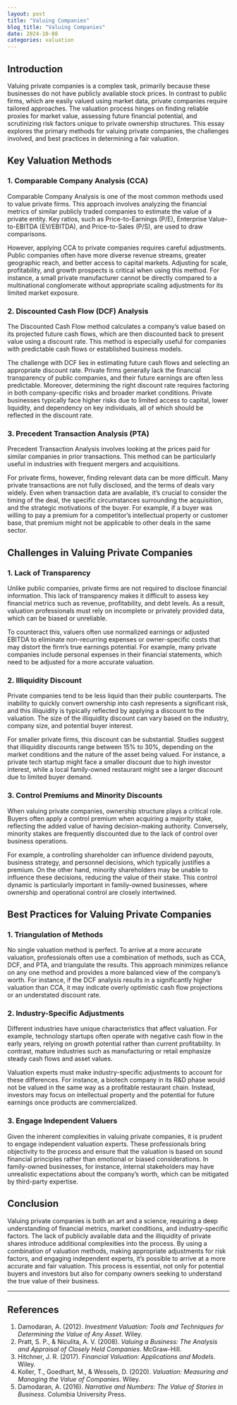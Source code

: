 ```yaml
---
layout: post
title: "Valuing Companies"
blog_title: "Valuing Companies"
date: 2024-10-08
categories: valuation
---
```


## Introduction

Valuing private companies is a complex task, primarily because these businesses do not have publicly available stock prices. In contrast to public firms, which are easily valued using market data, private companies require tailored approaches. The valuation process hinges on finding reliable proxies for market value, assessing future financial potential, and scrutinizing risk factors unique to private ownership structures. This essay explores the primary methods for valuing private companies, the challenges involved, and best practices in determining a fair valuation.

## Key Valuation Methods

### 1. **Comparable Company Analysis (CCA)**

Comparable Company Analysis is one of the most common methods used to value private firms. This approach involves analyzing the financial metrics of similar publicly traded companies to estimate the value of a private entity. Key ratios, such as Price-to-Earnings (P/E), Enterprise Value-to-EBITDA (EV/EBITDA), and Price-to-Sales (P/S), are used to draw comparisons.

However, applying CCA to private companies requires careful adjustments. Public companies often have more diverse revenue streams, greater geographic reach, and better access to capital markets. Adjusting for scale, profitability, and growth prospects is critical when using this method. For instance, a small private manufacturer cannot be directly compared to a multinational conglomerate without appropriate scaling adjustments for its limited market exposure.

### 2. **Discounted Cash Flow (DCF) Analysis**

The Discounted Cash Flow method calculates a company’s value based on its projected future cash flows, which are then discounted back to present value using a discount rate. This method is especially useful for companies with predictable cash flows or established business models.

The challenge with DCF lies in estimating future cash flows and selecting an appropriate discount rate. Private firms generally lack the financial transparency of public companies, and their future earnings are often less predictable. Moreover, determining the right discount rate requires factoring in both company-specific risks and broader market conditions. Private businesses typically face higher risks due to limited access to capital, lower liquidity, and dependency on key individuals, all of which should be reflected in the discount rate.

### 3. **Precedent Transaction Analysis (PTA)**

Precedent Transaction Analysis involves looking at the prices paid for similar companies in prior transactions. This method can be particularly useful in industries with frequent mergers and acquisitions.

For private firms, however, finding relevant data can be more difficult. Many private transactions are not fully disclosed, and the terms of deals vary widely. Even when transaction data are available, it’s crucial to consider the timing of the deal, the specific circumstances surrounding the acquisition, and the strategic motivations of the buyer. For example, if a buyer was willing to pay a premium for a competitor’s intellectual property or customer base, that premium might not be applicable to other deals in the same sector.

## Challenges in Valuing Private Companies

### 1. **Lack of Transparency**

Unlike public companies, private firms are not required to disclose financial information. This lack of transparency makes it difficult to assess key financial metrics such as revenue, profitability, and debt levels. As a result, valuation professionals must rely on incomplete or privately provided data, which can be biased or unreliable.

To counteract this, valuers often use normalized earnings or adjusted EBITDA to eliminate non-recurring expenses or owner-specific costs that may distort the firm’s true earnings potential. For example, many private companies include personal expenses in their financial statements, which need to be adjusted for a more accurate valuation.

### 2. **Illiquidity Discount**

Private companies tend to be less liquid than their public counterparts. The inability to quickly convert ownership into cash represents a significant risk, and this illiquidity is typically reflected by applying a discount to the valuation. The size of the illiquidity discount can vary based on the industry, company size, and potential buyer interest.

For smaller private firms, this discount can be substantial. Studies suggest that illiquidity discounts range between 15% to 30%, depending on the market conditions and the nature of the asset being valued. For instance, a private tech startup might face a smaller discount due to high investor interest, while a local family-owned restaurant might see a larger discount due to limited buyer demand.

### 3. **Control Premiums and Minority Discounts**

When valuing private companies, ownership structure plays a critical role. Buyers often apply a control premium when acquiring a majority stake, reflecting the added value of having decision-making authority. Conversely, minority stakes are frequently discounted due to the lack of control over business operations.

For example, a controlling shareholder can influence dividend payouts, business strategy, and personnel decisions, which typically justifies a premium. On the other hand, minority shareholders may be unable to influence these decisions, reducing the value of their stake. This control dynamic is particularly important in family-owned businesses, where ownership and operational control are closely intertwined.

## Best Practices for Valuing Private Companies

### 1. **Triangulation of Methods**

No single valuation method is perfect. To arrive at a more accurate valuation, professionals often use a combination of methods, such as CCA, DCF, and PTA, and triangulate the results. This approach minimizes reliance on any one method and provides a more balanced view of the company’s worth. For instance, if the DCF analysis results in a significantly higher valuation than CCA, it may indicate overly optimistic cash flow projections or an understated discount rate.

### 2. **Industry-Specific Adjustments**

Different industries have unique characteristics that affect valuation. For example, technology startups often operate with negative cash flow in the early years, relying on growth potential rather than current profitability. In contrast, mature industries such as manufacturing or retail emphasize steady cash flows and asset values.

Valuation experts must make industry-specific adjustments to account for these differences. For instance, a biotech company in its R&D phase would not be valued in the same way as a profitable restaurant chain. Instead, investors may focus on intellectual property and the potential for future earnings once products are commercialized.

### 3. **Engage Independent Valuers**

Given the inherent complexities in valuing private companies, it is prudent to engage independent valuation experts. These professionals bring objectivity to the process and ensure that the valuation is based on sound financial principles rather than emotional or biased considerations. In family-owned businesses, for instance, internal stakeholders may have unrealistic expectations about the company’s worth, which can be mitigated by third-party expertise.

## Conclusion

Valuing private companies is both an art and a science, requiring a deep understanding of financial metrics, market conditions, and industry-specific factors. The lack of publicly available data and the illiquidity of private shares introduce additional complexities into the process. By using a combination of valuation methods, making appropriate adjustments for risk factors, and engaging independent experts, it’s possible to arrive at a more accurate and fair valuation. This process is essential, not only for potential buyers and investors but also for company owners seeking to understand the true value of their business.

---

## References

1. Damodaran, A. (2012). _Investment Valuation: Tools and Techniques for Determining the Value of Any Asset_. Wiley.
2. Pratt, S. P., & Niculita, A. V. (2008). _Valuing a Business: The Analysis and Appraisal of Closely Held Companies_. McGraw-Hill.
3. Hitchner, J. R. (2017). _Financial Valuation: Applications and Models_. Wiley.
4. Koller, T., Goedhart, M., & Wessels, D. (2020). _Valuation: Measuring and Managing the Value of Companies_. Wiley.
5. Damodaran, A. (2016). _Narrative and Numbers: The Value of Stories in Business_. Columbia University Press.
